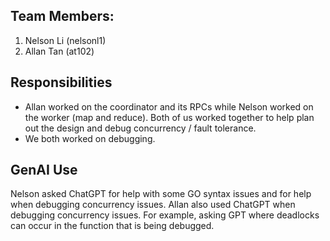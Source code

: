 ## Team Members:
1. Nelson Li (nelsonl1)
2. Allan Tan (at102)

## Responsibilities

- Allan worked on the coordinator and its RPCs while Nelson worked on the worker (map and reduce). Both of us worked together to help plan out the design and debug concurrency / fault tolerance.
- We both worked on debugging.

## GenAI Use

Nelson asked ChatGPT for help with some GO syntax issues and for help when debugging concurrency issues.
Allan also used ChatGPT when debugging concurrency issues. For example, asking GPT where deadlocks can occur in the function that is being debugged. 